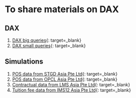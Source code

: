 # To share materials on DAX

## DAX

1. [DAX big queries](https://en.wikipedia.org/wiki/Language){: target=_blank}
2. [DAX small queries](https://en.wikipedia.org/wiki/Language){: target=_blank}

## Simulations

1. [POS data from STGD Asia Pte Ltd](https://en.wikipedia.org/wiki/Language){: target=_blank}
2. [POS data from OPCL Asia Pte Ltd](https://en.wikipedia.org/wiki/Language){: target=_blank}
3. [Contractual data from LMS Asia Pte Ltd](https://en.wikipedia.org/wiki/Language){: target=_blank}
4. [Tuition fee data from IMS12 Asia Pte Ltd](https://en.wikipedia.org/wiki/Language){: target=_blank}


